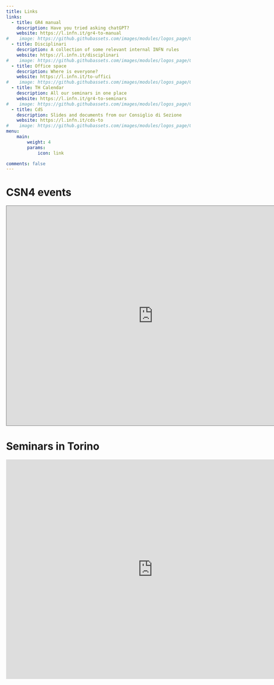 ```yaml
---
title: Links
links:
  - title: GR4 manual
    description: Have you tried asking chatGPT?
    website: https://l.infn.it/gr4-to-manual
#    image: https://github.githubassets.com/images/modules/logos_page/GitHub-Mark.png
  - title: Disciplinari
    description: A collection of some relevant internal INFN rules
    website: https://l.infn.it/disciplinari
#    image: https://github.githubassets.com/images/modules/logos_page/GitHub-Mark.png
  - title: Office space
    description: Where is everyone?
    website: https://l.infn.it/to-uffici
#    image: https://github.githubassets.com/images/modules/logos_page/GitHub-Mark.png
  - title: TH Calendar
    description: All our seminars in one place
    website: https://l.infn.it/gr4-to-seminars
#    image: https://github.githubassets.com/images/modules/logos_page/GitHub-Mark.png
  - title: CdS
    description: Slides and documents from our Consiglio di Sezione
    website: https://l.infn.it/cds-to
#    image: https://github.githubassets.com/images/modules/logos_page/GitHub-Mark.png
menu:
    main: 
        weight: 4
        params:
            icon: link

comments: false
---
```

# CSN4 events

<iframe src="https://calendar.google.com/calendar/embed?height=600&wkst=1&ctz=Europe%2FRome&showPrint=0&title=CSN4%20events&src=NGowb2VibHMzb2gydXE4MXY1NTBnNnF1MWw0ZTk5Z3ZAaW1wb3J0LmNhbGVuZGFyLmdvb2dsZS5jb20&color=%23ef6c00&mode=AGENDA" style="border:solid 1px #777" width="800" height="600" frameborder="0" scrolling="no"></iframe>

# Seminars in Torino

<iframe src="https://calendar.google.com/calendar/embed?height=600&wkst=1&ctz=Europe%2FRome&showPrint=0&title=Theory%20Seminars%20in%20Torino&src=Y180ZHI0bHZzNXRwZjY1ODBhbTRxZTJsaGhzOEBncm91cC5jYWxlbmRhci5nb29nbGUuY29t&src=Y18zMWUwN2E2MmUyNTliODA4ZGFhOTNlYzZjM2Y3NGExMGE2N2UxMGYzOGNiOTc4OTJjMzg4MWI3NGMzODU4Y2E0QGdyb3VwLmNhbGVuZGFyLmdvb2dsZS5jb20&src=Y18xMDlmNjQ3Yjg1MTY2NzRhYWMzM2QxODY4MDIwYTk4YTU5YjFkOWU2NmUxZWE3MTkzMzc1YjRhODgyNTliMDIxQGdyb3VwLmNhbGVuZGFyLmdvb2dsZS5jb20&src=Y19mYzMxMzg5MjMyNTY3ZTljNzdkZmE0MjM1OWE4NDY5NGFjNmYwMTUwNjQ4MjljODE2ZmY4ZDhjMzc1OWFjOTA2QGdyb3VwLmNhbGVuZGFyLmdvb2dsZS5jb20&src=dG90aGNvbGxvcXVpYUBnbWFpbC5jb20&color=%23F6BF26&color=%23AD1457&color=%23F09300&color=%23616161&color=%233F51B5" style="border-width:0" width="800" height="600" frameborder="0" scrolling="no"></iframe>




<!-- This page's frontmatter: -->

<!-- ```yaml -->
<!-- links: -->
<!--   - title: GitHub -->
<!--     description: GitHub is the world's largest software development platform. -->
<!--     website: https://github.com -->
<!--     image: https://github.githubassets.com/images/modules/logos_page/GitHub-Mark.png -->
<!--   - title: TypeScript -->
<!--     description: TypeScript is a typed superset of JavaScript that compiles to plain JavaScript. -->
<!--     website: https://www.typescriptlang.org -->
<!--     image: ts-logo-128.jpg -->
<!-- ``` -->

<!-- `image` field accepts both local and external images. -->
